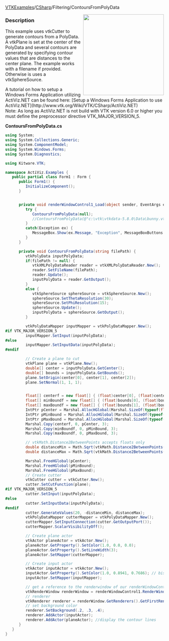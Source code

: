 [VTKExamples](Home)/[CSharp](CSharp)/Filtering/ContoursFromPolyData

<img align="right" src="https://github.com/lorensen/VTKExamples/raw/master/Testing/Baseline/Filtering/TestContoursFromPolyData.png" width="256" />

### Description
<p>This example uses vtkCutter to generate contours from a PolyData. A vtkPlane is set at the center of the PolyData and several contours are generated by specifying contour values that are distances to the center plane. The example works with a filename if provided. Otherwise is uses a vtkSphereSource.</p>
A tutorial on how to setup a Windows Forms Application utilizing ActiViz.NET can be found here: [Setup a Windows Forms Application to use ActiViz.NET](http://www.vtk.org/Wiki/VTK/CSharp/ActiViz.NET)<br />
Note: As long as ActiViz.NET is not build with VTK version 6.0 or higher you must define the preprocessor directive VTK_MAJOR_VERSION_5.

**ContoursFromPolyData.cs**
```csharp
using System;
using System.Collections.Generic;
using System.ComponentModel;
using System.Windows.Forms;
using System.Diagnostics;

using Kitware.VTK;

namespace ActiViz.Examples {
   public partial class Form1 : Form {
      public Form1() {
         InitializeComponent();
      }


      private void renderWindowControl1_Load(object sender, EventArgs e) {
         try {
            ContoursFromPolyData(null);
            //ContoursFromPolyData(@"c:\vtk\vtkdata-5.8.0\Data\bunny.vtp");
         }
         catch(Exception ex) {
            MessageBox.Show(ex.Message, "Exception", MessageBoxButtons.OK);
         }
      }

      private void ContoursFromPolyData(string filePath) {
         vtkPolyData inputPolyData;
         if(filePath != null) {
            vtkXMLPolyDataReader reader = vtkXMLPolyDataReader.New();
            reader.SetFileName(filePath);
            reader.Update();
            inputPolyData = reader.GetOutput();
         }
         else {
            vtkSphereSource sphereSource = vtkSphereSource.New();
            sphereSource.SetThetaResolution(30);
            sphereSource.SetPhiResolution(15);
            sphereSource.Update();
            inputPolyData = sphereSource.GetOutput();
         }

         vtkPolyDataMapper inputMapper = vtkPolyDataMapper.New();
#if VTK_MAJOR_VERSION_5
         inputMapper.SetInput(inputPolyData);
#else
         inputMapper.SetInputData(inputPolyData);
#endif

         // Create a plane to cut
         vtkPlane plane = vtkPlane.New();
         double[] center = inputPolyData.GetCenter();
         double[] bounds = inputPolyData.GetBounds();
         plane.SetOrigin(center[0], center[1], center[2]);
         plane.SetNormal(1, 1, 1);


         float[] centerf = new float[] { (float)center[0], (float)center[1], (float)center[2] };
         float[] minBoundf = new float[] { (float)bounds[0], (float)bounds[2], (float)bounds[4] };
         float[] maxBoundf = new float[] { (float)bounds[1], (float)bounds[3], (float)bounds[5] };
         IntPtr pCenter = Marshal.AllocHGlobal(Marshal.SizeOf(typeof(float)) * 3);
         IntPtr pMinBound = Marshal.AllocHGlobal(Marshal.SizeOf(typeof(float)) * 3);
         IntPtr pMaxBound = Marshal.AllocHGlobal(Marshal.SizeOf(typeof(float)) * 3);
         Marshal.Copy(centerf, 0, pCenter, 3);
         Marshal.Copy(minBoundf, 0, pMinBound, 3);
         Marshal.Copy(maxBoundf, 0, pMaxBound, 3);

         // vtkMath.Distance2BetweenPoints accepts floats only
         double distanceMin = Math.Sqrt(vtkMath.Distance2BetweenPoints(pMinBound, pCenter));
         double distanceMax = Math.Sqrt(vtkMath.Distance2BetweenPoints(pMaxBound, pCenter));

         Marshal.FreeHGlobal(pCenter);
         Marshal.FreeHGlobal(pMinBound);
         Marshal.FreeHGlobal(pMaxBound);
         // Create cutter
         vtkCutter cutter = vtkCutter.New();
         cutter.SetCutFunction(plane);
#if VTK_MAJOR_VERSION_5
         cutter.SetInput(inputPolyData);
#else
         cutter.SetInputData(inputPolyData);
#endif
         cutter.GenerateValues(20, -distanceMin, distanceMax);
         vtkPolyDataMapper cutterMapper = vtkPolyDataMapper.New();
         cutterMapper.SetInputConnection(cutter.GetOutputPort());
         cutterMapper.ScalarVisibilityOff();

         // Create plane actor
         vtkActor planeActor = vtkActor.New();
         planeActor.GetProperty().SetColor(1.0, 0.0, 0.0);
         planeActor.GetProperty().SetLineWidth(3);
         planeActor.SetMapper(cutterMapper);

         // Create input actor
         vtkActor inputActor = vtkActor.New();
         inputActor.GetProperty().SetColor(1.0, 0.8941, 0.7686); // bisque
         inputActor.SetMapper(inputMapper);

         // get a reference to the renderwindow of our renderWindowControl1
         vtkRenderWindow renderWindow = renderWindowControl1.RenderWindow;
         // renderer
         vtkRenderer renderer = renderWindow.GetRenderers().GetFirstRenderer();
         // set background color
         renderer.SetBackground(.2, .3, .4);
         renderer.AddActor(inputActor); 
         renderer.AddActor(planeActor); //display the contour lines
      }
   }
}
```
